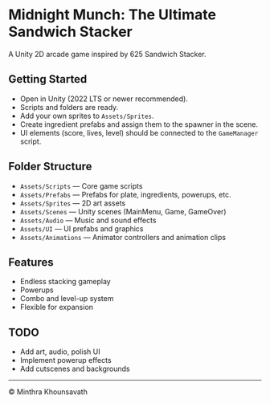 # Midnight Munch: The Ultimate Sandwich Stacker

A Unity 2D arcade game inspired by 625 Sandwich Stacker.

## Getting Started

- Open in Unity (2022 LTS or newer recommended).
- Scripts and folders are ready.
- Add your own sprites to `Assets/Sprites`.
- Create ingredient prefabs and assign them to the spawner in the scene.
- UI elements (score, lives, level) should be connected to the `GameManager` script.

## Folder Structure

- `Assets/Scripts` — Core game scripts
- `Assets/Prefabs` — Prefabs for plate, ingredients, powerups, etc.
- `Assets/Sprites` — 2D art assets
- `Assets/Scenes` — Unity scenes (MainMenu, Game, GameOver)
- `Assets/Audio` — Music and sound effects
- `Assets/UI` — UI prefabs and graphics
- `Assets/Animations` — Animator controllers and animation clips

## Features

- Endless stacking gameplay
- Powerups
- Combo and level-up system
- Flexible for expansion

## TODO

- Add art, audio, polish UI
- Implement powerup effects
- Add cutscenes and backgrounds

---

© Minthra Khounsavath